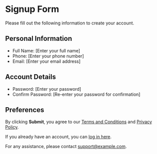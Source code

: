 # Signup Form

Please fill out the following information to create your account.

## Personal Information

- Full Name: [Enter your full name]
- Phone: [Enter your phone number]
- Email: [Enter your email address]

## Account Details

- Password: [Enter your password]
- Confirm Password: [Re-enter your password for confirmation]

## Preferences

By clicking **Submit**, you agree to our [Terms and Conditions](link-to-terms) and [Privacy Policy](link-to-privacy-policy).

If you already have an account, you can [log in here](login-link).

For any assistance, please contact [support@example.com](mailto:support@example.com).

